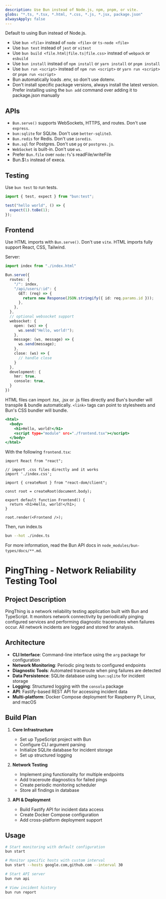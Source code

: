 ```yaml
---
description: Use Bun instead of Node.js, npm, pnpm, or vite.
globs: "*.ts, *.tsx, *.html, *.css, *.js, *.jsx, package.json"
alwaysApply: false
---
```


Default to using Bun instead of Node.js.

- Use `bun <file>` instead of `node <file>` or `ts-node <file>`
- Use `bun test` instead of `jest` or `vitest`
- Use `bun build <file.html|file.ts|file.css>` instead of `webpack` or `esbuild`
- Use `bun install` instead of `npm install` or `yarn install` or `pnpm install`
- Use `bun run <script>` instead of `npm run <script>` or `yarn run <script>` or `pnpm run <script>`
- Bun automatically loads .env, so don't use dotenv.
- Don't install specific package versions, always install the latest version. Prefer installing using the `bun add` command over adding it to package.json manually

## APIs

- `Bun.serve()` supports WebSockets, HTTPS, and routes. Don't use `express`.
- `bun:sqlite` for SQLite. Don't use `better-sqlite3`.
- `Bun.redis` for Redis. Don't use `ioredis`.
- `Bun.sql` for Postgres. Don't use `pg` or `postgres.js`.
- `WebSocket` is built-in. Don't use `ws`.
- Prefer `Bun.file` over `node:fs`'s readFile/writeFile
- Bun.$`ls` instead of execa.

## Testing

Use `bun test` to run tests.

```ts#index.test.ts
import { test, expect } from "bun:test";

test("hello world", () => {
  expect(1).toBe(1);
});
```

## Frontend

Use HTML imports with `Bun.serve()`. Don't use `vite`. HTML imports fully support React, CSS, Tailwind.

Server:

```ts#index.ts
import index from "./index.html"

Bun.serve({
  routes: {
    "/": index,
    "/api/users/:id": {
      GET: (req) => {
        return new Response(JSON.stringify({ id: req.params.id }));
      },
    },
  },
  // optional websocket support
  websocket: {
    open: (ws) => {
      ws.send("Hello, world!");
    },
    message: (ws, message) => {
      ws.send(message);
    },
    close: (ws) => {
      // handle close
    }
  },
  development: {
    hmr: true,
    console: true,
  }
})
```

HTML files can import .tsx, .jsx or .js files directly and Bun's bundler will transpile & bundle automatically. `<link>` tags can point to stylesheets and Bun's CSS bundler will bundle.

```html#index.html
<html>
  <body>
    <h1>Hello, world!</h1>
    <script type="module" src="./frontend.tsx"></script>
  </body>
</html>
```

With the following `frontend.tsx`:

```tsx#frontend.tsx
import React from "react";

// import .css files directly and it works
import './index.css';

import { createRoot } from "react-dom/client";

const root = createRoot(document.body);

export default function Frontend() {
  return <h1>Hello, world!</h1>;
}

root.render(<Frontend />);
```

Then, run index.ts

```sh
bun --hot ./index.ts
```

For more information, read the Bun API docs in `node_modules/bun-types/docs/**.md`.

# PingThing - Network Reliability Testing Tool

## Project Description

PingThing is a network reliability testing application built with Bun and TypeScript. It monitors network connectivity by periodically pinging configured services and performing diagnostic traceroutes when failures occur. All network incidents are logged and stored for analysis.

## Architecture

- **CLI Interface**: Command-line interface using the `arg` package for configuration
- **Network Monitoring**: Periodic ping tests to configured endpoints
- **Diagnostic Tools**: Automated traceroute when ping failures are detected
- **Data Persistence**: SQLite database using `bun:sqlite` for incident storage
- **Logging**: Structured logging with the `consola` package
- **API**: Fastify-based REST API for accessing incident data
- **Multi-platform**: Docker Compose deployment for Raspberry Pi, Linux, and macOS

## Build Plan

1. **Core Infrastructure**
   - Set up TypeScript project with Bun
   - Configure CLI argument parsing
   - Initialize SQLite database for incident storage
   - Set up structured logging

2. **Network Testing**
   - Implement ping functionality for multiple endpoints
   - Add traceroute diagnostics for failed pings
   - Create periodic monitoring scheduler
   - Store all findings in database

3. **API & Deployment**
   - Build Fastify API for incident data access
   - Create Docker Compose configuration
   - Add cross-platform deployment support

## Usage

```bash
# Start monitoring with default configuration
bun start

# Monitor specific hosts with custom interval
bun start --hosts google.com,github.com --interval 30

# Start API server
bun run api

# View incident history
bun run report
```